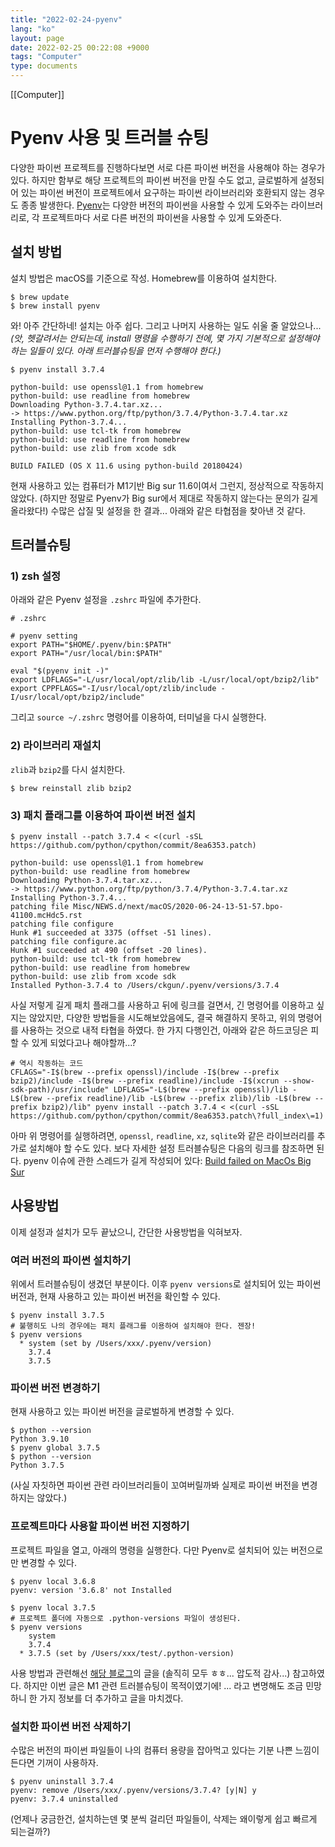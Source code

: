 ```yaml
---
title: "2022-02-24-pyenv"
lang: "ko"
layout: page
date: 2022-02-25 00:22:08 +9000
tags: "Computer"
type: documents
---
```

[[Computer]]

# Pyenv 사용 및 트러블 슈팅

다양한 파이썬 프로젝트를 진행하다보면 서로 다른 파이썬 버전을 사용해야 하는 경우가 있다. 하지만 함부로 해당 프로젝트의 파이썬 버전을 만질 수도 없고, 글로벌하게 설정되어 있는 파이썬 버전이 프로젝트에서 요구하는 파이썬 라이브러리와 호환되지 않는 경우도 종종 발생한다. [Pyenv](https://github.com/pyenv/pyenv)는 다양한 버전의 파이썬을 사용할 수 있게 도와주는 라이브러리로, 각 프로젝트마다 서로 다른 버전의 파이썬을 사용할 수 있게 도와준다.
<br />

## 설치 방법
설치 방법은 macOS를 기준으로 작성. Homebrew를 이용하여 설치한다.
```shell
$ brew update
$ brew install pyenv
```
와! 아주 간단하네! 설치는 아주 쉽다. 그리고 나머지 사용하는 일도 쉬울 줄 알았으나... *(앗, 헷갈려서는 안되는데, install 명령을 수행하기 전에, 몇 가지 기본적으로 설정해야 하는 일들이 있다. 아래 트러블슈팅을 먼저 수행해야 한다.)*
```shell
$ pyenv install 3.7.4

python-build: use openssl@1.1 from homebrew
python-build: use readline from homebrew
Downloading Python-3.7.4.tar.xz...
-> https://www.python.org/ftp/python/3.7.4/Python-3.7.4.tar.xz
Installing Python-3.7.4...
python-build: use tcl-tk from homebrew
python-build: use readline from homebrew
python-build: use zlib from xcode sdk

BUILD FAILED (OS X 11.6 using python-build 20180424)
```
현재 사용하고 있는 컴퓨터가 M1기반 Big sur 11.6이여서 그런지, 정상적으로 작동하지 않았다. (하지만 정말로 Pyenv가 Big sur에서 제대로 작동하지 않는다는 문의가 길게 올라왔다!) 수많은 삽질 및 설정을 한 결과... 아래와 같은 타협점을 찾아낸 것 같다.
<br />

## 트러블슈팅

### 1) zsh 설정
아래와 같은 Pyenv 설정을 `.zshrc` 파일에 추가한다.
```shell
# .zshrc

# pyenv setting
export PATH="$HOME/.pyenv/bin:$PATH"
export PATH="/usr/local/bin:$PATH"

eval "$(pyenv init -)"
export LDFLAGS="-L/usr/local/opt/zlib/lib -L/usr/local/opt/bzip2/lib"
export CPPFLAGS="-I/usr/local/opt/zlib/include -I/usr/local/opt/bzip2/include"
```
그리고 `source ~/.zshrc` 명령어를 이용하여, 터미널을 다시 실행한다.

### 2) 라이브러리 재설치
`zlib`과 `bzip2`를 다시 설치한다.
```shell
$ brew reinstall zlib bzip2
```

### 3) 패치 플래그를 이용하여 파이썬 버전 설치
```shell
$ pyenv install --patch 3.7.4 < <(curl -sSL https://github.com/python/cpython/commit/8ea6353.patch)

python-build: use openssl@1.1 from homebrew
python-build: use readline from homebrew
Downloading Python-3.7.4.tar.xz...
-> https://www.python.org/ftp/python/3.7.4/Python-3.7.4.tar.xz
Installing Python-3.7.4...
patching file Misc/NEWS.d/next/macOS/2020-06-24-13-51-57.bpo-41100.mcHdc5.rst
patching file configure
Hunk #1 succeeded at 3375 (offset -51 lines).
patching file configure.ac
Hunk #1 succeeded at 490 (offset -20 lines).
python-build: use tcl-tk from homebrew
python-build: use readline from homebrew
python-build: use zlib from xcode sdk
Installed Python-3.7.4 to /Users/ckgun/.pyenv/versions/3.7.4
```

사실 저렇게 길게 패치 플래그를 사용하고 뒤에 링크를 걸면서, 긴 명령어를 이용하고 싶지는 않았지만, 다양한 방법들을 시도해보았음에도, 결국 해결하지 못하고, 위의 명령어를 사용하는 것으로 내적 타협을 하였다. 한 가지 다행인건, 아래와 같은 하드코딩은 피할 수 있게 되었다고나 해야할까...?
```shell
# 역시 작동하는 코드
CFLAGS="-I$(brew --prefix openssl)/include -I$(brew --prefix bzip2)/include -I$(brew --prefix readline)/include -I$(xcrun --show-sdk-path)/usr/include" LDFLAGS="-L$(brew --prefix openssl)/lib -L$(brew --prefix readline)/lib -L$(brew --prefix zlib)/lib -L$(brew --prefix bzip2)/lib" pyenv install --patch 3.7.4 < <(curl -sSL https://github.com/python/cpython/commit/8ea6353.patch\?full_index\=1)
```
아마 위 명령어를 실행하려면, `openssl`, `readline`, `xz`, `sqlite`와 같은 라이브러리를 추가로 설치해야 할 수도 있다. 보다 자세한 설정 트러블슈팅은 다음의 링크를 참조하면 된다. pyenv 이슈에 관한 스레드가 길게 작성되어 있다: [Build failed on MacOs Big Sur](https://github.com/pyenv/pyenv/issues/1746)
<br />

## 사용방법
이제 설정과 설치가 모두 끝났으니, 간단한 사용방법을 익혀보자.

### 여러 버전의 파이썬 설치하기
위에서 트러블슈팅이 생겼던 부분이다. 이후  `pyenv versions`로 설치되어 있는 파이썬 버전과, 현재 사용하고 있는 파이썬 버전을 확인할 수 있다.
```shell
$ pyenv install 3.7.5
# 불행히도 나의 경우에는 패치 플래그를 이용하여 설치해야 한다. 젠장!
$ pyenv versions
  * system (set by /Users/xxx/.pyenv/version)
    3.7.4
    3.7.5
```

### 파이썬 버전 변경하기
현재 사용하고 있는 파이썬 버전을 글로벌하게 변경할 수 있다.
```shell
$ python --version
Python 3.9.10
$ pyenv global 3.7.5
$ python --version
Python 3.7.5
```
(사실 자칫하면 파이썬 관련 라이브러리들이 꼬여버릴까봐 실제로 파이썬 버전을 변경하지는 않았다.)

### 프로젝트마다 사용할 파이썬 버전 지정하기
프로젝트 파일을 열고, 아래의 명령을 실행한다. 다만 Pyenv로 설치되어 있는 버전으로만 변경할 수 있다.
```shell
$ pyenv local 3.6.8
pyenv: version '3.6.8' not Installed

$ pyenv local 3.7.5
# 프로젝트 폴더에 자동으로 .python-versions 파일이 생성된다.
$ pyenv versions
    system
    3.7.4
  * 3.7.5 (set by /Users/xxx/test/.python-version)
```
사용 방법과 관련해선 [해당 블로그](https://blog.flynnpark.dev/7?category=834939)의 글을 (솔직히 모두 ㅎㅎ... 압도적 감사...) 참고하였다. 하지만 이번 글은 M1 관련 트러블슈팅이 목적이였기에! ... 라고 변명해도 조금 민망하니 한 가지 정보를 더 추가하고 글을 마치겠다.

### 설치한 파이썬 버전 삭제하기
수많은 버전의 파이썬 파일들이 나의 컴퓨터 용량을 잡아먹고 있다는 기분 나쁜 느낌이 든다면 기꺼이 사용하자.
```shell
$ pyenv uninstall 3.7.4
pyenv: remove /Users/xxx/.pyenv/versions/3.7.4? [y|N] y
pyenv: 3.7.4 uninstalled
```
(언제나 궁금한건, 설치하는덴 몇 분씩 걸리던 파일들이, 삭제는 왜이렇게 쉽고 빠르게 되는걸까?)
